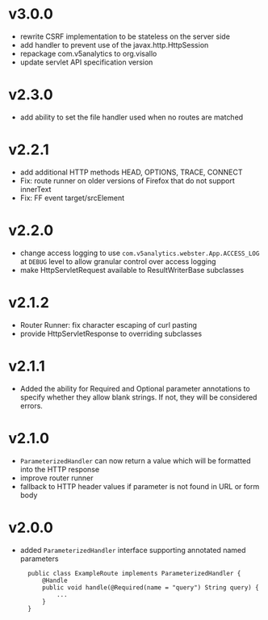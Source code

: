 # v3.0.0

* rewrite CSRF implementation to be stateless on the server side
* add handler to prevent use of the javax.http.HttpSession
* repackage com.v5analytics to org.visallo
* update servlet API specification version

# v2.3.0

* add ability to set the file handler used when no routes are matched

# v2.2.1

* add additional HTTP methods HEAD, OPTIONS, TRACE, CONNECT
* Fix: route runner on older versions of Firefox that do not support innerText
* Fix: FF event target/srcElement

# v2.2.0

* change access logging to use `com.v5analytics.webster.App.ACCESS_LOG` at `DEBUG` level to allow granular control over access logging
* make HttpServletRequest available to ResultWriterBase subclasses

# v2.1.2

* Router Runner: fix character escaping of curl pasting
* provide HttpServletResponse to overriding subclasses 

# v2.1.1

* Added the ability for Required and Optional parameter annotations to specify whether they allow blank strings. If not, they will be considered errors.

# v2.1.0

* `ParameterizedHandler` can now return a value which will be formatted into the HTTP response
* improve router runner
* fallback to HTTP header values if parameter is not found in URL or form body

# v2.0.0

* added `ParameterizedHandler` interface supporting annotated named parameters

        public class ExampleRoute implements ParameterizedHandler {
            @Handle
            public void handle(@Required(name = "query") String query) {
                ...
            }
        }
